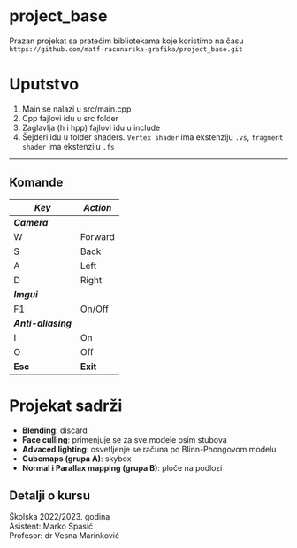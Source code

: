 # project_base
Prazan projekat sa pratećim bibliotekama koje koristimo na času `https://github.com/matf-racunarska-grafika/project_base.git`

# Uputstvo
1. Main se nalazi u src/main.cpp
2. Cpp fajlovi idu u src folder
3. Zaglavlja (h i hpp) fajlovi idu u include
4. Šejderi idu u folder shaders. `Vertex shader` ima ekstenziju `.vs`, `fragment shader` ima ekstenziju `.fs`


---------------------------
## **Komande**

| ***Key*** | ***Action*** |
| ----------- | ----------- |
| ***Camera*** |
| W | Forward |
| S | Back |
| A | Left |
| D | Right |
| ***Imgui*** |
| F1 |  On/Off |
|  ***Anti-aliasing***  |
| I | On |
| O | Off |
| **Esc** | **Exit** |

# Projekat sadrži
-   **Blending**: discard
-   **Face culling**: primenjuje se za sve modele osim stubova
-   **Advaced lighting**: osvetljenje se računa po Blinn-Phongovom modelu
-   **Cubemaps (grupa A)**: skybox
-   **Normal i Parallax mapping (grupa B)**: ploče na podlozi

## Detalji o kursu

Školska 2022/2023. godina  
Asistent: Marko Spasić  
Profesor: dr  Vesna Marinković
